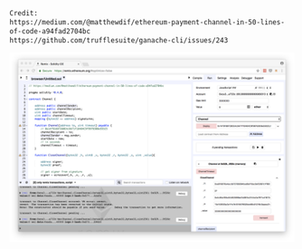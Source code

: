 ```
Credit:
https://medium.com/@matthewdif/ethereum-payment-channel-in-50-lines-of-code-a94fad2704bc
https://github.com/trufflesuite/ganache-cli/issues/243
```

![alt text](./screenshot.png)
